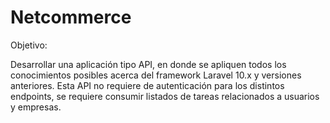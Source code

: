 # Netcommerce
Objetivo:

Desarrollar una aplicación tipo API, en donde se apliquen todos los conocimientos posibles acerca del framework Laravel 10.x y versiones
anteriores. Esta API no requiere de autenticación para los distintos endpoints, se requiere consumir listados de tareas relacionados a
usuarios y empresas.
